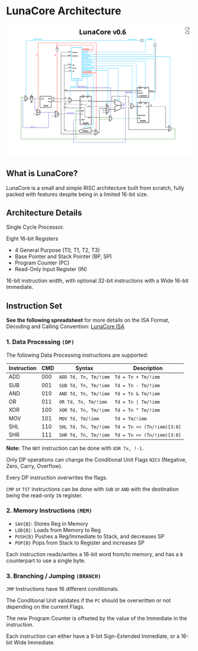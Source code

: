 # LunaCore Architecture

![LunaCore Schematic](https://github.com/slamgLuke/LunaCore/blob/main/schematics/LunaCore_schematic.png)

## What is LunaCore?

LunaCore is a small and simple RISC architecture built from scratch, fully packed with features despite being in a limited 16-bit size.

## Architecture Details

Single Cycle Processor.

Eight 16-bit Registers
- 4 General Purpose (T0, T1, T2, T3)
- Base Pointer and Stack Pointer (BP, SP)
- Program Counter (PC)
- Read-Only Input Register (IN)

16-bit instruction width, with optional 32-bit instructions with a Wide 16-bit Immediate.

## Instruction Set

**See the following spreadsheet** for more details on the ISA Format, Decoding and Calling Convention:
[LunaCore ISA](https://docs.google.com/spreadsheets/d/1sSNFZnan8-FoNpeGK8PKvXXWJTQ9Smjf0fxBcI3Iy6I/edit?usp=sharing)

### 1. Data Processing `(DP)`

The following Data Processing instructions are supported:

| Instruction | CMD | Syntax | Description |
|-|-|-|-|
| ADD | 000 | `ADD Td, Tn, Tm/!imm` | `Td = Tn + Tm/!imm` |
| SUB | 001 | `SUB Td, Tn, Tm/!imm` | `Td = Tn - Tm/!imm` |
| AND | 010 | `AND Td, Tn, Tm/!imm` | `Td = Tn & Tm/!imm` |
| OR | 011 | `OR Td, Tn, Tm/!imm` | `Td = Tn \| Tm/!imm` |
| XOR | 100 | `XOR Td, Tn, Tm/!imm` | `Td = Tn ^ Tm/!imm` |
| MOV | 101 | `MOV Td, Tm/!imm` | `Td = Tm/!imm` |
| SHL | 110 | `SHL Td, Tn, Tm/!imm` | `Td = Tn << (Tn/!imm)[3:0]` |
| SHR | 111 | `SHR Td, Tn, Tm/!imm` | `Td = Tn >> (Tn/!imm)[3:0]` |

**Note:** The `NOT` instruction can be done with `XOR Tx, !-1`.

Only DP operations can change the Conditional Unit Flags `NZCV` (Negative, Zero, Carry, Overflow).

Every DP instruction overwrites the flags.

`CMP` or `TST` instructions can be done with `SUB` or `AND` with the destination being the read-only `IN` register.


### 2. Memory Instructions `(MEM)`

- `SAV{B}`: Stores Reg in Memory
- `LOD{B}`: Loads from Memory to Reg 
- `PUSH{B}` Pushes a Reg/Immediate to Stack, and decreases SP
- `POP{B}` Pops from Stack to Register and increases SP

Each instruction reads/writes a 16-bit word from/to memory, and has a `B` counterpart to use a single byte.

### 3. Branching / Jumping `(BRANCH)`

`JMP` Instructions have 16 different conditionals.

The Conditional Unit validates if the `PC` should be overwritten or not depending on the current Flags.

The new Program Counter is offseted by the value of the Immediate in the instruction.

Each instruction can either have a 9-bit Sign-Extended Immediate, or a 16-bit Wide Immediate.
